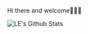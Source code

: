 Hi there and welcome🙋🏻‍♂️

<img align="left" alt="LE's Github Stats" src="https://github-readme-stats-ten-gilt.vercel.app/api?username=ammnt&show_icons=true&include_all_commits=true&hide=stars&theme=dracula" />
